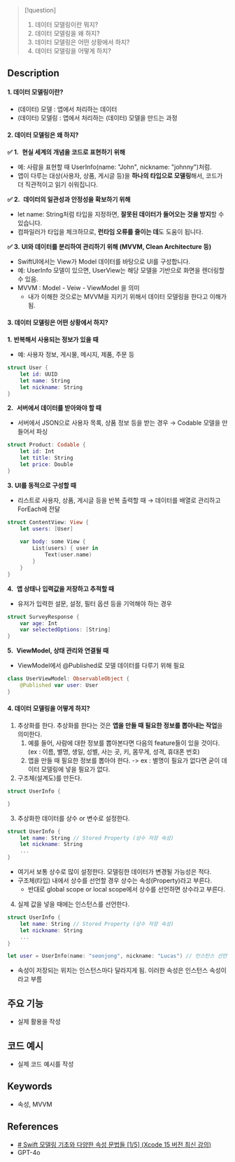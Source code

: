 >[!question]
>1. 데이터 모델링이란 뭐지?
>2. 데이터 모델링을 왜 하지?
>3. 데이터 모델링은 어떤 상황에서 하지?
>4. 데이터 모델링을 어떻게 하지?


## Description
#### 1. 데이터 모델링이란?
- (데이터) 모델 : 앱에서 처리하는 데이터
- (데이터) 모델링 : 앱에서 처리하는 (데이터) 모델을 만드는 과정

#### 2. 데이터 모델링은 왜 하지?
**✅ 1.**  **현실 세계의 개념을 코드로 표현하기 위해**
- 예: 사람을 표현할 때 UserInfo(name: "John", nickname: "johnny")처럼.
- 앱이 다루는 대상(사용자, 상품, 게시글 등)을 **하나의 타입으로 모델링**해서, 코드가 더 직관적이고 읽기 쉬워집니다.

**✅ 2.**  **데이터의 일관성과 안정성을 확보하기 위해**
- let name: String처럼 타입을 지정하면, **잘못된 데이터가 들어오는 것을 방지**할 수 있습니다.
- 컴파일러가 타입을 체크하므로, **런타임 오류를 줄이는 데**도 도움이 됩니다.

 **✅ 3.** **UI와 데이터를 분리하여 관리하기 위해 (MVVM, Clean Architecture 등)**
- SwiftUI에서는 View가 Model 데이터를 바탕으로 UI를 구성합니다.
- 예: UserInfo 모델이 있으면, UserView는 해당 모델을 기반으로 화면을 렌더링할 수 있음.
- MVVM : Model - Veiw - ViewModel 을 의미
	- 내가 이해한 것으로는 MVVM을 지키기 위해서 데이터 모델링을 한다고 이해가 됨.

#### 3. 데이터 모델링은 어떤 상황에서 하지?
**1.** **반복해서 사용되는 정보가 있을 때**
- 예: 사용자 정보, 게시물, 메시지, 제품, 주문 등
```swift
struct User {
	let id: UUID
	let name: String
	let nickname: String
}
```
**2.**  **서버에서 데이터를 받아와야 할 때**
- 서버에서 JSON으로 사용자 목록, 상품 정보 등을 받는 경우 → Codable 모델을 만들어서 파싱
```swift
struct Product: Codable {
	let id: Int
	let title: String
	let price: Double
}
```
**3.** **UI를 동적으로 구성할 때**
- 리스트로 사용자, 상품, 게시글 등을 반복 출력할 때 → 데이터를 배열로 관리하고 ForEach에 전달
```swift
struct ContentView: View {
	let users: [User]
	
	var body: some View {
		List(users) { user in
			Text(user.name)
		}
	}
}
```
**4.**  **앱 상태나 입력값을 저장하고 추적할 때** 
- 유저가 입력한 설문, 설정, 필터 옵션 등을 기억해야 하는 경우
```swift
struct SurveyResponse {
	var age: Int
	var selectedOptions: [String]
}
```
 **5.**  **ViewModel, 상태 관리와 연결될 때**
 - ViewModel에서 @Published로 모델 데이터를 다루기 위해 필요
```swift
class UserViewModel: ObservableObject {
	@Published var user: User
}
```
#### 4. 데이터 모델링을 어떻게 하지?
1. 추상화를 한다.
	추상화를 한다는 것은 **앱을 만들 때 필요한 정보를 뽑아내는 작업**을 의미한다.
	1. 예를 들어, 사람에 대한 정보를 뽑아본다면 다음의 feature들이 있을 것이다. (ex : 이름, 별명, 생일, 성별, 사는 곳, 키, 몸무게, 성격, 휴대폰 번호)
	2. 앱을 만들 때 필요한 정보를 뽑아야 한다. -> ex : 별명이 필요가 없다면 굳이 데이터 모델링에 넣을 필요가 없다.
2. 구조체(설계도)를 만든다.
```swift
struct UserInfo {

}
```
3. 추상화한 데이터를 상수 or 변수로 설정한다.
```swift
struct UserInfo {
	let name: String // Stored Property (상수 저장 속성)
	let nickname: String
	...
}
```
- 여기서 보통 상수로 많이 설정한다. 모델링한 데이터가 변경될 가능성은 적다.
- 구조체(타입) 내에서 상수를 선언할 경우 상수는 속성(Property)라고 부른다.
	- 반대로 global scope or local scope에서 상수를 선언하면 상수라고 부른다.
4. 실제 값을 넣을 때에는 인스턴스를 선언한다.
```swift
struct UserInfo {
	let name: String // Stored Property (상수 저장 속성)
	let nickname: String
	...
}

let user = UserInfo(name: "seonjong", nickname: "Lucas") // 인스턴스 선언
```
- 속성이 저장되는 위치는 인스턴스마다 달라지게 됨. 이러한 속성은 인스턴스 속성이라고 부름


## 주요 기능
+ 실제 활용을 작성

## 코드 예시
+ 실제 코드 예시를 작성

## Keywords
+ 속성, MVVM

## References
- [# Swift 모델링 기초와 다양한 속성 문법들 [1/5] (Xcode 15 버전 최신 강의)](https://www.youtube.com/watch?v=t3_eHKPlR7s)
- GPT-4o